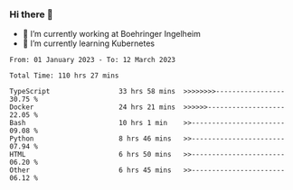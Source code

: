 ### Hi there 👋
- 🔭 I’m currently working at Boehringer Ingelheim
- 🌱 I’m currently learning Kubernetes

 
<!--START_SECTION:waka-->

```text
From: 01 January 2023 - To: 12 March 2023

Total Time: 110 hrs 27 mins

TypeScript                 33 hrs 58 mins  >>>>>>>>-----------------   30.75 %
Docker                     24 hrs 21 mins  >>>>>>-------------------   22.05 %
Bash                       10 hrs 1 min    >>-----------------------   09.08 %
Python                     8 hrs 46 mins   >>-----------------------   07.94 %
HTML                       6 hrs 50 mins   >>-----------------------   06.20 %
Other                      6 hrs 45 mins   >>-----------------------   06.12 %
```

<!--END_SECTION:waka-->

 
